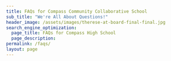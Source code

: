 ```yaml
---
title: FAQs for Compass Community Collaborative School
sub_title: "We're All About Questions!"
header_image: /assets/images/therese-at-board-final-final.jpg
search_engine_optimization:
  page_title: FAQs for Compass High School
  page_description:
permalink: /faqs/
layout: page
---
```



